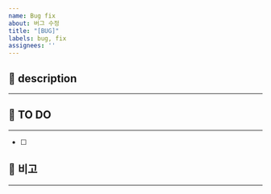```yaml
---
name: Bug fix
about: 버그 수정
title: "[BUG]"
labels: bug, fix
assignees: ''
---
```


## 📌 description
***

## 📝 TO DO
***
- [ ]

## 💌 비고
***